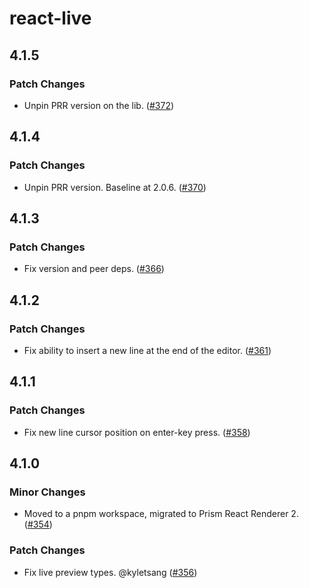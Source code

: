 # react-live

## 4.1.5

### Patch Changes

- Unpin PRR version on the lib. ([#372](https://github.com/FormidableLabs/react-live/pull/372))

## 4.1.4

### Patch Changes

- Unpin PRR version. Baseline at 2.0.6. ([#370](https://github.com/FormidableLabs/react-live/pull/370))

## 4.1.3

### Patch Changes

- Fix version and peer deps. ([#366](https://github.com/FormidableLabs/react-live/pull/366))

## 4.1.2

### Patch Changes

- Fix ability to insert a new line at the end of the editor. ([#361](https://github.com/FormidableLabs/react-live/pull/361))

## 4.1.1

### Patch Changes

- Fix new line cursor position on enter-key press. ([#358](https://github.com/FormidableLabs/react-live/pull/358))

## 4.1.0

### Minor Changes

- Moved to a pnpm workspace, migrated to Prism React Renderer 2. ([#354](https://github.com/FormidableLabs/react-live/pull/354))

### Patch Changes

- Fix live preview types. @kyletsang ([#356](https://github.com/FormidableLabs/react-live/pull/356))
